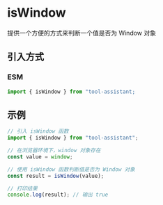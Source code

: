 # isWindow

提供一个方便的方式来判断一个值是否为 Window 对象

## 引入方式

<!-- ### CJS

```javascript
const { isWindow } = require("tool-assistant");
``` -->

### ESM

```javascript
import { isWindow } from "tool-assistant;
```

## 示例

```javascript
// 引入 isWindow 函数
import { isWindow } from "tool-assistant";

// 在浏览器环境下，window 对象存在
const value = window;

// 使用 isWindow 函数判断值是否为 Window 对象
const result = isWindow(value);

// 打印结果
console.log(result); // 输出 true
```
